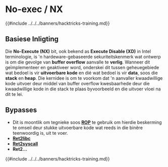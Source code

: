 # No-exec / NX

{{#include ../../../banners/hacktricks-training.md}}

## Basiese Inligting

Die **No-Execute (NX)** bit, ook bekend as **Execute Disable (XD)** in Intel terminologie, is 'n hardeware-gebaseerde sekuriteitskenmerk wat ontwerp is om die gevolge van **buffer overflow** aanvalle te **verlig**. Wanneer dit geïmplementeer en geaktiveer word, onderskei dit tussen geheuegebiede wat bedoel is vir **uitvoerbare kode** en dié wat bedoel is vir **data**, soos die **stack** en **heap**. Die kernidee is om te voorkom dat 'n aanvaller kwaadwillige kode uitvoer deur middel van buffer overflow kwesbaarhede deur die kwaadwillige kode in die stack te plaas byvoorbeeld en die uitvoer vloei na dit te lei.

## Bypasses

- Dit is moontlik om tegnieke soos [**ROP**](../stack-overflow/rop-return-oriented-programing.md) te gebruik om hierdie beskerming te omseil deur stukke uitvoerbare kode wat reeds in die binêre teenwoordig is, uit te voer.
- [**Ret2libc**](../stack-overflow/ret2lib/index.html)
- [**Ret2syscall**](../stack-overflow/rop-syscall-execv.md)
- **Ret2...**

{{#include ../../../banners/hacktricks-training.md}}
